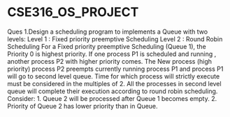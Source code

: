 # CSE316_OS_PROJECT

Ques 1.Design a scheduling program to implements a Queue with two levels:
Level 1 : Fixed priority preemptive Scheduling
Level 2 : Round Robin Scheduling
For a Fixed priority preemptive Scheduling (Queue 1), the Priority 0 is highest priority. If one
process P1 is scheduled and running , another process P2 with higher priority comes. The New
process (high priority) process P2 preempts currently running process P1 and process P1 will go
to second level queue. Time for which process will strictly execute must be considered in the
multiples of 2.
All the processes in second level queue will complete their execution according to round robin
scheduling.
Consider: 1. Queue 2 will be processed after Queue 1 becomes empty.
2. Priority of Queue 2 has lower priority than in Queue.





